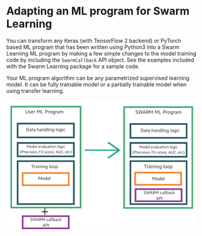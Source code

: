 # <a name="GUID-06917027-B029-400D-B9B0-9D2D5A9F29DB"/> Adapting an ML program for Swarm Learning

You can transform any Keras \(with TensorFlow 2 backend\) or PyTorch based ML program that has been written using Python3 into a Swarm Learning ML program by making a few simple changes to the model training code by including the `SwarmCallback` API object. See the examples included with the Swarm Learning package for a sample code.

Your ML program algorithm can be any parametrized supervised learning model. It can be fully trainable model or a partially trainable model when using transfer learning.

![User ML Program](GUID-F6074FD2-45F5-4D06-AE7D-DE4623D37680-high.png)


